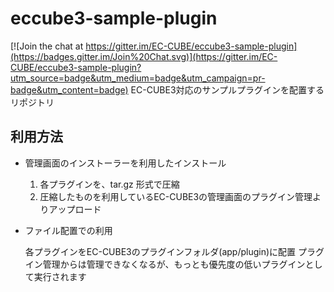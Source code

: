 # eccube3-sample-plugin

[![Join the chat at https://gitter.im/EC-CUBE/eccube3-sample-plugin](https://badges.gitter.im/Join%20Chat.svg)](https://gitter.im/EC-CUBE/eccube3-sample-plugin?utm_source=badge&utm_medium=badge&utm_campaign=pr-badge&utm_content=badge)
EC-CUBE3対応のサンプルプラグインを配置するリポジトリ

## 利用方法

* 管理画面のインストーラーを利用したインストール

	1. 各プラグインを、tar.gz 形式で圧縮  
	2. 圧縮したものを利用しているEC-CUBE3の管理画面のプラグイン管理よりアップロード

* ファイル配置での利用

	各プラグインをEC-CUBE3のプラグインフォルダ(app/plugin)に配置
	プラグイン管理からは管理できなくなるが、もっとも優先度の低いプラグインとして実行されます




